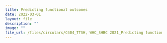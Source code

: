 ```yaml
---
title: Predicting functional outcomes
date: 2022-03-01
layout: file
description: ""
image: ""
file_url: /files/circulars/C404_TTSH, WHC_SHBC 2021_Predicting functional outcomes_250322.pdf
---
```

